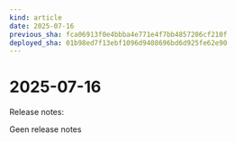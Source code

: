 ```yaml
---
kind: article
date: 2025-07-16
previous_sha: fca06913f0e4bbba4e771e4f7bb4857206cf210f
deployed_sha: 01b98ed7f13ebf1096d9408696bd6d925fe62e90
---
```


# 2025-07-16

Release notes:

Geen release notes
